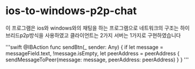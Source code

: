 # ios-to-windows-p2p-chat
이 프로그램은 ios와 windows와의 채팅을 하는 프로그램으로
네트워크의 구조는 하이브리드p2p방식을 사용하였고 클라이언트는 2가지 
서버는 1가지로 구현하였습니다

'''swift
    @IBAction func sendBtn(_ sender: Any) {
        if let message = messageField.text, !message.isEmpty, let peerAddress = peerAddress {
            sendMessageToPeer(message: message, peerAddress: peerAddress)
        }
    }
'''
